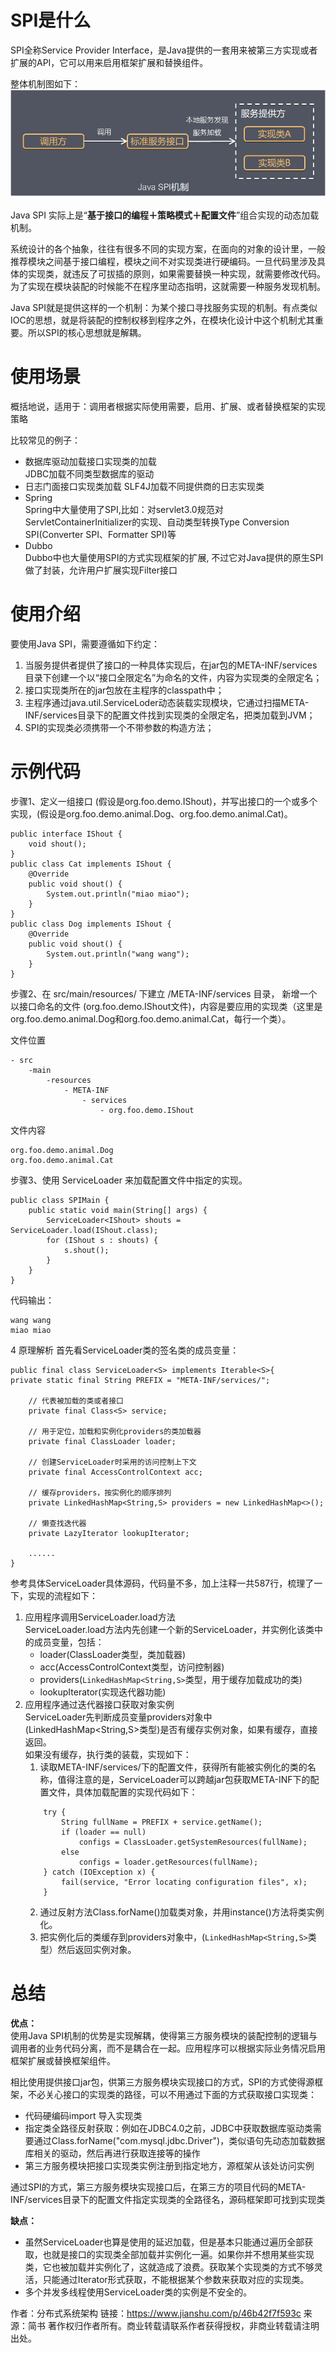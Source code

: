 # SPI是什么
SPI全称Service Provider Interface，是Java提供的一套用来被第三方实现或者扩展的API，它可以用来启用框架扩展和替换组件。

整体机制图如下：
![spi](./spi.webp) 

Java SPI 实际上是“**基于接口的编程＋策略模式＋配置文件**”组合实现的动态加载机制。

系统设计的各个抽象，往往有很多不同的实现方案，在面向的对象的设计里，一般推荐模块之间基于接口编程，模块之间不对实现类进行硬编码。一旦代码里涉及具体的实现类，就违反了可拔插的原则，如果需要替换一种实现，就需要修改代码。为了实现在模块装配的时候能不在程序里动态指明，这就需要一种服务发现机制。

Java SPI就是提供这样的一个机制：为某个接口寻找服务实现的机制。有点类似IOC的思想，就是将装配的控制权移到程序之外，在模块化设计中这个机制尤其重要。所以SPI的核心思想就是解耦。

# 使用场景
概括地说，适用于：调用者根据实际使用需要，启用、扩展、或者替换框架的实现策略

比较常见的例子：

+ 数据库驱动加载接口实现类的加载  
    JDBC加载不同类型数据库的驱动
+ 日志门面接口实现类加载
    SLF4J加载不同提供商的日志实现类
+ Spring  
    Spring中大量使用了SPI,比如：对servlet3.0规范对ServletContainerInitializer的实现、自动类型转换Type Conversion SPI(Converter SPI、Formatter SPI)等
+ Dubbo  
    Dubbo中也大量使用SPI的方式实现框架的扩展, 不过它对Java提供的原生SPI做了封装，允许用户扩展实现Filter接口
# 使用介绍
要使用Java SPI，需要遵循如下约定：

1.  当服务提供者提供了接口的一种具体实现后，在jar包的META-INF/services目录下创建一个以“接口全限定名”为命名的文件，内容为实现类的全限定名；
2.  接口实现类所在的jar包放在主程序的classpath中；
3.  主程序通过java.util.ServiceLoder动态装载实现模块，它通过扫描META-INF/services目录下的配置文件找到实现类的全限定名，把类加载到JVM；
4.  SPI的实现类必须携带一个不带参数的构造方法；
# 示例代码
步骤1、定义一组接口 (假设是org.foo.demo.IShout)，并写出接口的一个或多个实现，(假设是org.foo.demo.animal.Dog、org.foo.demo.animal.Cat)。
```
public interface IShout {
    void shout();
}
public class Cat implements IShout {
    @Override
    public void shout() {
        System.out.println("miao miao");
    }
}
public class Dog implements IShout {
    @Override
    public void shout() {
        System.out.println("wang wang");
    }
}
```
步骤2、在 src/main/resources/ 下建立 /META-INF/services 目录， 新增一个以接口命名的文件 (org.foo.demo.IShout文件)，内容是要应用的实现类（这里是org.foo.demo.animal.Dog和org.foo.demo.animal.Cat，每行一个类）。

文件位置
```
- src
    -main
        -resources
            - META-INF
                - services
                    - org.foo.demo.IShout
```
文件内容
```
org.foo.demo.animal.Dog
org.foo.demo.animal.Cat
```
步骤3、使用 ServiceLoader 来加载配置文件中指定的实现。
```
public class SPIMain {
    public static void main(String[] args) {
        ServiceLoader<IShout> shouts = ServiceLoader.load(IShout.class);
        for (IShout s : shouts) {
            s.shout();
        }
    }
}
```
代码输出：
```
wang wang
miao miao
```
4 原理解析
首先看ServiceLoader类的签名类的成员变量：
```
public final class ServiceLoader<S> implements Iterable<S>{
private static final String PREFIX = "META-INF/services/";

    // 代表被加载的类或者接口
    private final Class<S> service;

    // 用于定位，加载和实例化providers的类加载器
    private final ClassLoader loader;

    // 创建ServiceLoader时采用的访问控制上下文
    private final AccessControlContext acc;

    // 缓存providers，按实例化的顺序排列
    private LinkedHashMap<String,S> providers = new LinkedHashMap<>();

    // 懒查找迭代器
    private LazyIterator lookupIterator;
  
    ......
}
```
参考具体ServiceLoader具体源码，代码量不多，加上注释一共587行，梳理了一下，实现的流程如下：

1. 应用程序调用ServiceLoader.load方法  
ServiceLoader.load方法内先创建一个新的ServiceLoader，并实例化该类中的成员变量，包括：
   + loader(ClassLoader类型，类加载器)
   + acc(AccessControlContext类型，访问控制器)
   + providers(`LinkedHashMap<String,S>`类型，用于缓存加载成功的类)
   + lookupIterator(实现迭代器功能)
2. 应用程序通过迭代器接口获取对象实例  
ServiceLoader先判断成员变量providers对象中(LinkedHashMap<String,S>类型)是否有缓存实例对象，如果有缓存，直接返回。  
如果没有缓存，执行类的装载，实现如下：  
   1. 读取META-INF/services/下的配置文件，获得所有能被实例化的类的名称，值得注意的是，ServiceLoader可以跨越jar包获取META-INF下的配置文件，具体加载配置的实现代码如下：
    ```
        try {
            String fullName = PREFIX + service.getName();
            if (loader == null)
                configs = ClassLoader.getSystemResources(fullName);
            else
                configs = loader.getResources(fullName);
        } catch (IOException x) {
            fail(service, "Error locating configuration files", x);
        }
    ```
   2. 通过反射方法Class.forName()加载类对象，并用instance()方法将类实例化。
   3. 把实例化后的类缓存到providers对象中，(`LinkedHashMap<String,S>`类型）然后返回实例对象。

# 总结
**优点：**  
使用Java SPI机制的优势是实现解耦，使得第三方服务模块的装配控制的逻辑与调用者的业务代码分离，而不是耦合在一起。应用程序可以根据实际业务情况启用框架扩展或替换框架组件。

相比使用提供接口jar包，供第三方服务模块实现接口的方式，SPI的方式使得源框架，不必关心接口的实现类的路径，可以不用通过下面的方式获取接口实现类：

+ 代码硬编码import 导入实现类
+ 指定类全路径反射获取：例如在JDBC4.0之前，JDBC中获取数据库驱动类需要通过Class.forName("com.mysql.jdbc.Driver")，类似语句先动态加载数据库相关的驱动，然后再进行获取连接等的操作
+ 第三方服务模块把接口实现类实例注册到指定地方，源框架从该处访问实例
  
通过SPI的方式，第三方服务模块实现接口后，在第三方的项目代码的META-INF/services目录下的配置文件指定实现类的全路径名，源码框架即可找到实现类

**缺点：**

+ 虽然ServiceLoader也算是使用的延迟加载，但是基本只能通过遍历全部获取，也就是接口的实现类全部加载并实例化一遍。如果你并不想用某些实现类，它也被加载并实例化了，这就造成了浪费。获取某个实现类的方式不够灵活，只能通过Iterator形式获取，不能根据某个参数来获取对应的实现类。
+ 多个并发多线程使用ServiceLoader类的实例是不安全的。

作者：分布式系统架构
链接：https://www.jianshu.com/p/46b42f7f593c
来源：简书
著作权归作者所有。商业转载请联系作者获得授权，非商业转载请注明出处。